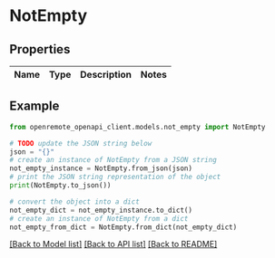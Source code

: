 # NotEmpty


## Properties

Name | Type | Description | Notes
------------ | ------------- | ------------- | -------------

## Example

```python
from openremote_openapi_client.models.not_empty import NotEmpty

# TODO update the JSON string below
json = "{}"
# create an instance of NotEmpty from a JSON string
not_empty_instance = NotEmpty.from_json(json)
# print the JSON string representation of the object
print(NotEmpty.to_json())

# convert the object into a dict
not_empty_dict = not_empty_instance.to_dict()
# create an instance of NotEmpty from a dict
not_empty_from_dict = NotEmpty.from_dict(not_empty_dict)
```
[[Back to Model list]](../README.md#documentation-for-models) [[Back to API list]](../README.md#documentation-for-api-endpoints) [[Back to README]](../README.md)


